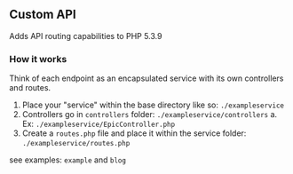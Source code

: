 ## Custom API
Adds API routing capabilities to PHP 5.3.9

### How it works
Think of each endpoint as an encapsulated service with its own controllers and routes. 
1. Place your "service" within the base directory like so: `./exampleservice`
2. Controllers go in `controllers` folder: `./exampleservice/controllers`
		a. Ex: `./exampleservice/EpicController.php`
3. Create a `routes.php` file and place it within the service folder: `./exampleservice/routes.php`

see examples: `example` and `blog` 